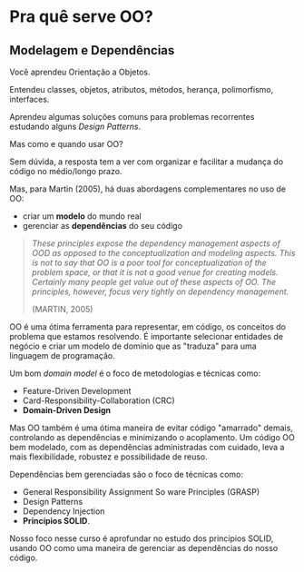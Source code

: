 # Pra quê serve OO?

## Modelagem e Dependências

Você aprendeu Orientação a Objetos.

Entendeu classes, objetos, atributos, métodos, herança, polimorfismo, interfaces.

Aprendeu algumas soluções comuns para problemas recorrentes estudando alguns _Design Patterns_.

Mas como e quando usar OO?

Sem dúvida, a resposta tem a ver com organizar e facilitar a mudança do código no médio/longo prazo.

Mas, para Martin (2005), há duas abordagens complementares no uso de OO:

- criar um **modelo** do mundo real
- gerenciar as **dependências** do seu código

> _These principles expose the dependency management aspects of OOD as opposed to the conceptualization and modeling aspects. This is not to say that OO is a poor tool for conceptualization of the problem space, or that it is not a good venue for creating models. Certainly many people get value out of these aspects of OO. The principles, however, focus very tightly on dependency management._
>
>(MARTIN, 2005)

OO é uma ótima ferramenta para representar, em código, os conceitos do problema que estamos resolvendo. É importante selecionar entidades de negócio e criar um modelo de domínio que as "traduza" para uma linguagem de programação.

Um bom _domain model_ é o foco de metodologias e técnicas como:

- Feature-Driven Development
- Card-Responsibility-Collaboration (CRC)
- **Domain-Driven Design**

Mas OO também é uma ótima maneira de evitar código "amarrado" demais, controlando as dependências e minimizando o acoplamento. Um código OO bem modelado, com as dependências administradas com cuidado, leva a mais flexibilidade, robustez e possibilidade de reuso.

Dependências bem gerenciadas são o foco de técnicas como:

- General Responsibility Assignment So ware Principles (GRASP)
- Design Patterns
- Dependency Injection
- **Princípios SOLID**.

Nosso foco nesse curso é aprofundar no estudo dos princípios SOLID, usando OO como uma maneira de gerenciar as dependências do nosso código.
